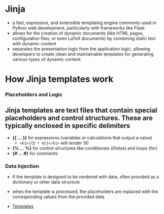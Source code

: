 # Jinja
- a fast, expressive, and extensible templating engine commonly used in Python web development, particularly with frameworks like Flask
- allows for the creation of dynamic documents (like HTML pages, configuration files, or even LaTeX documents) by combining static text with dynamic content
- separates the presentation logic from the application logic, allowing developers to create clean and maintainable templates for generating various types of dynamic content

# How Jinja templates work
### Placeholders and Logic
**Jinja templates are text files that contain special placeholders and control structures. These are typically enclosed in specific delimiters**
- 
- **{{ ... }}** for expressions (variables or calculations that output a value)
    - `<h1>{{5 * 6}}</h1>` will render 30
- **{% ... %}** for control structures like conditionals (if/else) and loops (for)
- **{# ... #}** for comments


### Data Injection
- if the template is designed to be rendered with data, often provided as a dictionary or other data structure
- when the template is processed, the placeholders are replaced with the corresponding values from the provided data


- [Templates](./Templates.md)